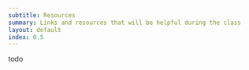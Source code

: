 ```yaml
---
subtitle: Resources
summary: Links and resources that will be helpful during the class 
layout: default
index: 0.5
---
```


todo